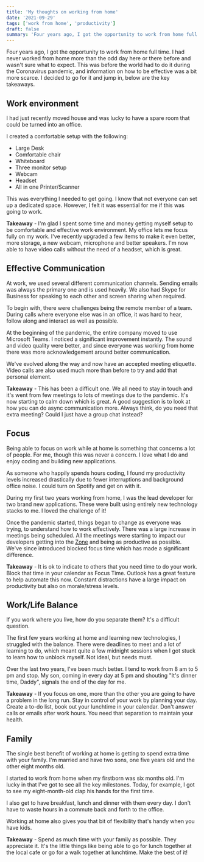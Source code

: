 ```yaml
---
title: 'My thoughts on working from home'
date: '2021-09-29'
tags: ['work from home', 'productivity']
draft: false
summary: 'Four years ago, I got the opportunity to work from home full time. I had never worked from home more than the odd day here or there before.'
---
```


Four years ago, I got the opportunity to work from home full time. I had never worked from home more than the odd day here or there before and wasn't sure what to expect. This was before the world had to do it during the Coronavirus pandemic, and information on how to be effective was a bit more scarce. I decided to go for it and jump in, below are the key takeaways.

## Work environment

I had just recently moved house and was lucky to have a spare room that could be turned into an office.

I created a comfortable setup with the following:

* Large Desk
* Comfortable chair
* Whiteboard
* Three monitor setup
* Webcam
* Headset
* All in one Printer/Scanner

This was everything I needed to get going. I know that not everyone can set up a dedicated space. However, I felt it was essential for me if this was going to work.

**Takeaway** - I'm glad I spent some time and money getting myself setup to be comfortable and effective work environment. My office lets me focus fully on my work. I've recently upgraded a few items to make it even better, more storage, a new webcam, microphone and better speakers. I'm now able to have video calls without the need of a headset, which is great.

## Effective Communication

At work, we used several different communication channels. Sending emails was always the primary one and is used heavily. We also had Skype for Business for speaking to each other and screen sharing when required. 

To begin with, there were challenges being the remote member of a team. During calls where everyone else was in an office, it was hard to hear, follow along and interact as well as possible.

At the beginning of the pandemic, the entire company moved to use Microsoft Teams. I noticed a significant improvement instantly. The sound and video quality were better, and since everyone was working from home there was more acknowledgement around better communication.

We've evolved along the way and now have an accepted meeting etiquette. Video calls are also used much more than before to try and add that personal element. 

**Takeaway** - This has been a difficult one. We all need to stay in touch and it's went from few meetings to lots of meetings due to the pandemic. It's now starting to calm down which is great. A good suggestion is to look at how you can do async communication more. Always think, do you need that extra meeting? Could I just have a group chat instead?

## Focus

Being able to focus on work while at home is something that concerns a lot of people. For me, though this was never a concern. I love what I do and enjoy coding and building new applications. 

As someone who happily spends hours coding, I found my productivity levels increased drastically due to fewer interruptions and background office noise. I could turn on Spotify and get on with it.

During my first two years working from home, I was the lead developer for two brand new applications. These were built using entirely new technology stacks to me. I loved the challenge of it!

Once the pandemic started, things began to change as everyone was trying, to understand how to work effectively. There was a large increase in meetings being scheduled. All the meetings were starting to impact our developers getting into the [Zone](https://lifehacker.com/what-is-the-zone-anyway-5920484) and being as productive as possible.  We've since introduced blocked focus time which has made a significant difference.

**Takeaway** - It is ok to indicate to others that you need time to do your work. Block that time in your calendar as Focus Time. Outlook has a great feature to help automate this now. Constant distractions have a large impact on productivity but also on morale/stress levels.

## Work/Life Balance

If you work where you live, how do you separate them? It's a difficult question. 

The first few years working at home and learning new technologies, I struggled with the balance. There were deadlines to meet and a lot of learning to do, which meant quite a few midnight sessions when I got stuck to learn how to unblock myself. Not ideal, but needs must.

Over the last two years, I've been much better. I tend to work from 8 am to 5 pm and stop. My son, coming in every day at 5 pm and shouting "It's dinner time, Daddy", signals the end of the day for me.

**Takeaway** - If you focus on one, more than the other you are going to have a problem in the long run. Stay in control of your work by planning your day. Create a to-do list, book out your lunchtime in your calendar. Don't answer calls or emails after work hours. You need that separation to maintain your health.

## Family

The single best benefit of working at home is getting to spend extra time with your family. I'm married and have two sons, one five years old and the other eight months old.

I started to work from home when my firstborn was six months old. I'm lucky in that I've got to see all the key milestones. Today, for example, I got to see my eight-month-old clap his hands for the first time.

I also get to have breakfast, lunch and dinner with them every day. I don't have to waste hours in a commute back and forth to the office.

Working at home also gives you that bit of flexibility that's handy when you have kids. 

**Takeaway** - Spend as much time with your family as possible. They appreciate it. It's the little things like being able to go for lunch together at the local cafe or go for a walk together at lunchtime. Make the best of it!